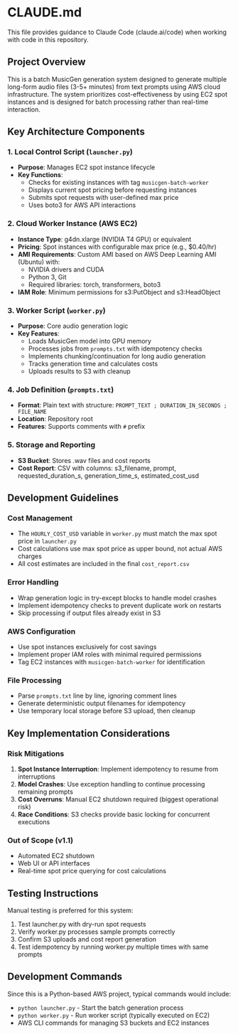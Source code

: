 # CLAUDE.md

This file provides guidance to Claude Code (claude.ai/code) when working with code in this repository.

## Project Overview

This is a batch MusicGen generation system designed to generate multiple long-form audio files (3-5+ minutes) from text prompts using AWS cloud infrastructure. The system prioritizes cost-effectiveness by using EC2 spot instances and is designed for batch processing rather than real-time interaction.

## Key Architecture Components

### 1. Local Control Script (`launcher.py`)
- **Purpose**: Manages EC2 spot instance lifecycle
- **Key Functions**:
  - Checks for existing instances with tag `musicgen-batch-worker`
  - Displays current spot pricing before requesting instances
  - Submits spot requests with user-defined max price
  - Uses boto3 for AWS API interactions

### 2. Cloud Worker Instance (AWS EC2)
- **Instance Type**: g4dn.xlarge (NVIDIA T4 GPU) or equivalent
- **Pricing**: Spot instances with configurable max price (e.g., $0.40/hr)
- **AMI Requirements**: Custom AMI based on AWS Deep Learning AMI (Ubuntu) with:
  - NVIDIA drivers and CUDA
  - Python 3, Git
  - Required libraries: torch, transformers, boto3
- **IAM Role**: Minimum permissions for s3:PutObject and s3:HeadObject

### 3. Worker Script (`worker.py`)
- **Purpose**: Core audio generation logic
- **Key Features**:
  - Loads MusicGen model into GPU memory
  - Processes jobs from `prompts.txt` with idempotency checks
  - Implements chunking/continuation for long audio generation
  - Tracks generation time and calculates costs
  - Uploads results to S3 with cleanup

### 4. Job Definition (`prompts.txt`)
- **Format**: Plain text with structure: `PROMPT_TEXT ; DURATION_IN_SECONDS ; FILE_NAME`
- **Location**: Repository root
- **Features**: Supports comments with `#` prefix

### 5. Storage and Reporting
- **S3 Bucket**: Stores .wav files and cost reports
- **Cost Report**: CSV with columns: s3_filename, prompt, requested_duration_s, generation_time_s, estimated_cost_usd

## Development Guidelines

### Cost Management
- The `HOURLY_COST_USD` variable in `worker.py` must match the max spot price in `launcher.py`
- Cost calculations use max spot price as upper bound, not actual AWS charges
- All cost estimates are included in the final `cost_report.csv`

### Error Handling
- Wrap generation logic in try-except blocks to handle model crashes
- Implement idempotency checks to prevent duplicate work on restarts
- Skip processing if output files already exist in S3

### AWS Configuration
- Use spot instances exclusively for cost savings
- Implement proper IAM roles with minimal required permissions
- Tag EC2 instances with `musicgen-batch-worker` for identification

### File Processing
- Parse `prompts.txt` line by line, ignoring comment lines
- Generate deterministic output filenames for idempotency
- Use temporary local storage before S3 upload, then cleanup

## Key Implementation Considerations

### Risk Mitigations
1. **Spot Instance Interruption**: Implement idempotency to resume from interruptions
2. **Model Crashes**: Use exception handling to continue processing remaining prompts
3. **Cost Overruns**: Manual EC2 shutdown required (biggest operational risk)
4. **Race Conditions**: S3 checks provide basic locking for concurrent executions

### Out of Scope (v1.1)
- Automated EC2 shutdown
- Web UI or API interfaces  
- Real-time spot price querying for cost calculations

## Testing Instructions
Manual testing is preferred for this system:
1. Test launcher.py with dry-run spot requests
2. Verify worker.py processes sample prompts correctly
3. Confirm S3 uploads and cost report generation
4. Test idempotency by running worker.py multiple times with same prompts

## Development Commands
Since this is a Python-based AWS project, typical commands would include:
- `python launcher.py` - Start the batch generation process
- `python worker.py` - Run worker script (typically executed on EC2)
- AWS CLI commands for managing S3 buckets and EC2 instances